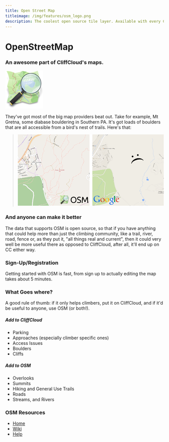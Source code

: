 ```yaml
---
title: Open Street Map
titleimage: /img/features/osm_logo.png
description: The coolest open source tile layer. Available with every CliffCloud map and just as easy to edit!
---
```

<h1>OpenStreetMap</h1>

### An awesome part of CliffCloud's maps.
![osm](/img/features/osm_logo.png)

They've got most of the big map providers beat out. 
Take for example, Mt Gretna, some diabase bouldering in Southern PA.
It's got loads of boulders that are all accessible from a bird's nest of trails.
Here's that:

> ![osm vs google](/img/features/osm_vs_google.png)

### And anyone can make it better

The data that supports OSM is open source, so that if you have anything
that could help more than just the climbing community, like a trail, river, road, fence or,
as they put it, "all things real and current", then it could very well be more useful 
there as opposed to CliffCloud, after all, it'll end up on CC either way.

### Sign-Up/Registration

Getting started with OSM is fast, from sign up to actually editing the map takes about 5 minutes.

### What Goes where?

A good rule of thumb: if it only helps climbers, put it on CliffCloud,
and if it'd be useful to anyone, use OSM (or both!).

##### Add to CliffCloud

* Parking
* Approaches (especially climber specific ones)
* Access Issues 
* Boulders
* Cliffs

##### Add to OSM

* Overlooks
* Summits
* Hiking and General Use Trails
* Roads
* Streams, and Rivers

### OSM Resources

* [Home](http://www.openstreetmap.org/)
* [Wiki](http://wiki.openstreetmap.org/)
* [Help](http://help.openstreetmap.org/)
